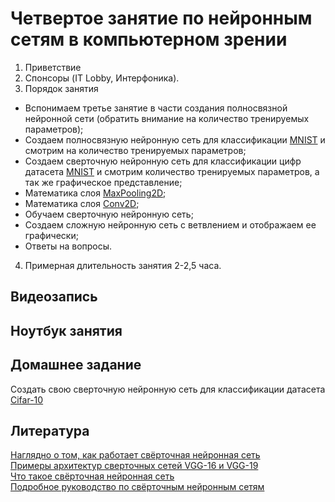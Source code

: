 # Четвертое занятие по нейронным сетям в компьютерном зрении

1) Приветствие
2) Спонсоры (IT Lobby, Интерфоника).
3) Порядок занятия
- Вспонимаем третье занятие в части создания полносвязной нейронной сети (обратить внимание на количество тренируемых параметров);
- Создаем полносвязную нейронную сеть для классификации [MNIST](https://keras.io/api/datasets/mnist/) и смотрим на количество тренируемых параметров;
- Создаем сверточную нейронную сеть для классификации цифр датасета [MNIST](https://keras.io/api/datasets/mnist/) и смотрим количество тренируемых параметров, а так же графическое представление;
- Математика слоя [MaxPooling2D](https://keras.io/api/layers/pooling_layers/max_pooling2d/);
- Математика слоя [Conv2D](https://keras.io/api/layers/convolution_layers/convolution2d/);
- Обучаем сверточную нейронную сеть;
- Создаем сложную нейронную сеть с ветвлением и отображаем ее графически;
- Ответы на вопросы.
4) Примерная длительность занятия 2-2,5 часа.


## Видеозапись

## Ноутбук занятия
## Домашнее задание
Создать свою сверточную нейронную сеть для классификации датасета [Cifar-10](https://keras.io/api/datasets/cifar10/)


## Литература
[Наглядно о том, как работает свёрточная нейронная сеть](https://habr.com/ru/company/skillfactory/blog/565232/)<br>
[Примеры архитектур сверточных сетей VGG-16 и VGG-19](https://proproprogs.ru/neural_network/primery-arhitektur-svertochnyh-setey-vgg16-i-vgg19)<br>
[Что такое свёрточная нейронная сеть](https://habr.com/ru/post/309508/)<br>
[Подробное руководство по свёрточным нейронным сетям](https://medium.com/nuances-of-programming/подробное-руководство-по-свёрточным-нейронным-сетям-подход-с-eli5-15d4d912f02f)
